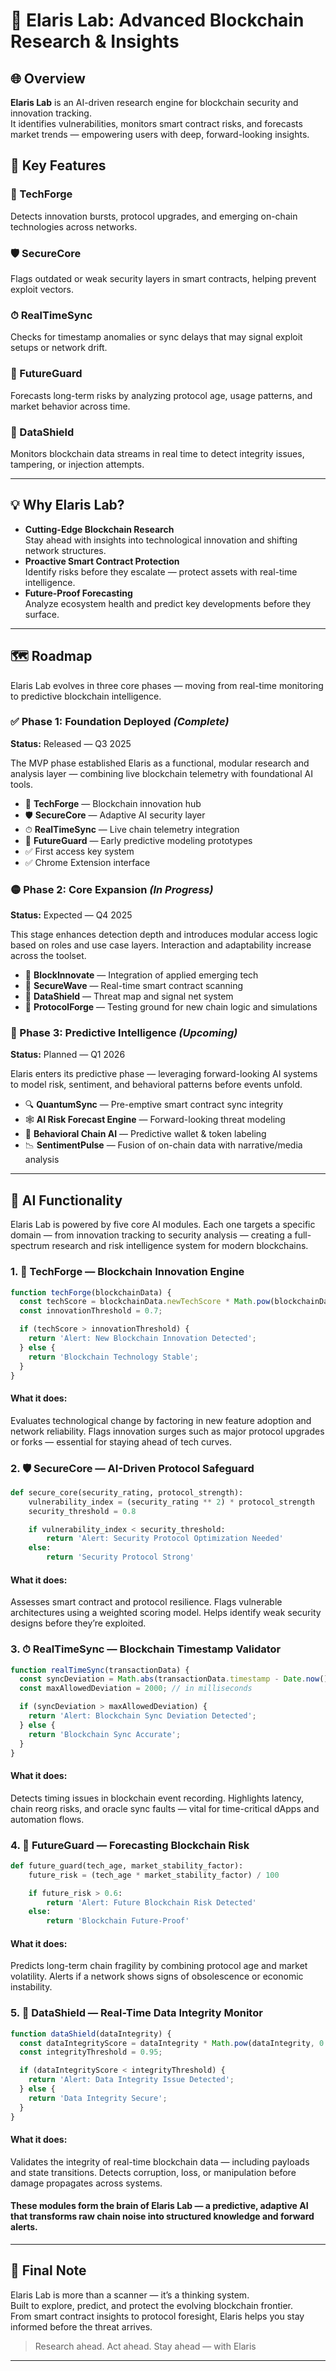 # 🔬 Elaris Lab: Advanced Blockchain Research & Insights

## 🌐 Overview

**Elaris Lab** is an AI-driven research engine for blockchain security and innovation tracking.  
It identifies vulnerabilities, monitors smart contract risks, and forecasts market trends — empowering users with deep, forward-looking insights.

## 🔑 Key Features

### 🧪 TechForge  
Detects innovation bursts, protocol upgrades, and emerging on-chain technologies across networks.

### 🛡️ SecureCore  
Flags outdated or weak security layers in smart contracts, helping prevent exploit vectors.

### ⏱ RealTimeSync  
Checks for timestamp anomalies or sync delays that may signal exploit setups or network drift.

### 🔮 FutureGuard  
Forecasts long-term risks by analyzing protocol age, usage patterns, and market behavior across time.

### 🧬 DataShield  
Monitors blockchain data streams in real time to detect integrity issues, tampering, or injection attempts.

---

## 💡 Why Elaris Lab?

- **Cutting-Edge Blockchain Research**  
  Stay ahead with insights into technological innovation and shifting network structures.  
- **Proactive Smart Contract Protection**  
  Identify risks before they escalate — protect assets with real-time intelligence.  
- **Future-Proof Forecasting**  
  Analyze ecosystem health and predict key developments before they surface.

---

## 🗺 Roadmap

Elaris Lab evolves in three core phases — moving from real-time monitoring to predictive blockchain intelligence.

### ✅ Phase 1: Foundation Deployed *(Complete)*  
**Status:** Released — Q3 2025

The MVP phase established Elaris as a functional, modular research and analysis layer — combining live blockchain telemetry with foundational AI tools.

- 🔧 **TechForge** — Blockchain innovation hub  
- 🛡 **SecureCore** — Adaptive AI security layer  
- ⏱ **RealTimeSync** — Live chain telemetry integration  
- 🧭 **FutureGuard** — Early predictive modeling prototypes  
- ✅ First access key system  
- ✅ Chrome Extension interface  

### 🟡 Phase 2: Core Expansion *(In Progress)*  
**Status:** Expected — Q4 2025

This stage enhances detection depth and introduces modular access logic based on roles and use case layers. Interaction and adaptability increase across the toolset.

- 🧬 **BlockInnovate** — Integration of applied emerging tech  
- 🌊 **SecureWave** — Real-time smart contract scanning  
- 📡 **DataShield** — Threat map and signal net system  
- 🔁 **ProtocolForge** — Testing ground for new chain logic and simulations  

### 🔴 Phase 3: Predictive Intelligence *(Upcoming)*  
**Status:** Planned — Q1 2026

Elaris enters its predictive phase — leveraging forward-looking AI systems to model risk, sentiment, and behavioral patterns before events unfold.

- 🔍 **QuantumSync** — Pre-emptive smart contract sync integrity  
- 🕸 **AI Risk Forecast Engine** — Forward-looking threat modeling  
- 🧠 **Behavioral Chain AI** — Predictive wallet & token labeling  
- 📉 **SentimentPulse** — Fusion of on-chain data with narrative/media analysis  

---
## 🧠 AI Functionality

Elaris Lab is powered by five core AI modules. Each one targets a specific domain — from innovation tracking to security analysis — creating a full-spectrum research and risk intelligence system for modern blockchains.

### 1. 🔧 TechForge — Blockchain Innovation Engine

```javascript
function techForge(blockchainData) {
  const techScore = blockchainData.newTechScore * Math.pow(blockchainData.reliability, 0.5);
  const innovationThreshold = 0.7;

  if (techScore > innovationThreshold) {
    return 'Alert: New Blockchain Innovation Detected';
  } else {
    return 'Blockchain Technology Stable';
  }
}
```
#### What it does:
Evaluates technological change by factoring in new feature adoption and network reliability. Flags innovation surges such as major protocol upgrades or forks — essential for staying ahead of tech curves.

### 2. 🛡️ SecureCore — AI-Driven Protocol Safeguard

```python
def secure_core(security_rating, protocol_strength):
    vulnerability_index = (security_rating ** 2) * protocol_strength
    security_threshold = 0.8

    if vulnerability_index < security_threshold:
        return 'Alert: Security Protocol Optimization Needed'
    else:
        return 'Security Protocol Strong'
```
#### What it does:
Assesses smart contract and protocol resilience. Flags vulnerable architectures using a weighted scoring model. Helps identify weak security designs before they’re exploited.

### 3. ⏱ RealTimeSync — Blockchain Timestamp Validator

```javascript
function realTimeSync(transactionData) {
  const syncDeviation = Math.abs(transactionData.timestamp - Date.now());
  const maxAllowedDeviation = 2000; // in milliseconds

  if (syncDeviation > maxAllowedDeviation) {
    return 'Alert: Blockchain Sync Deviation Detected';
  } else {
    return 'Blockchain Sync Accurate';
  }
}
```
#### What it does:
Detects timing issues in blockchain event recording. Highlights latency, chain reorg risks, and oracle sync faults — vital for time-critical dApps and automation flows.

### 4. 🔮 FutureGuard — Forecasting Blockchain Risk

```python
def future_guard(tech_age, market_stability_factor):
    future_risk = (tech_age * market_stability_factor) / 100

    if future_risk > 0.6:
        return 'Alert: Future Blockchain Risk Detected'
    else:
        return 'Blockchain Future-Proof'
```
#### What it does:
Predicts long-term chain fragility by combining protocol age and market volatility. Alerts if a network shows signs of obsolescence or economic instability.

### 5. 🧬 DataShield — Real-Time Data Integrity Monitor

```javascript
function dataShield(dataIntegrity) {
  const dataIntegrityScore = dataIntegrity * Math.pow(dataIntegrity, 0.5);
  const integrityThreshold = 0.95;

  if (dataIntegrityScore < integrityThreshold) {
    return 'Alert: Data Integrity Issue Detected';
  } else {
    return 'Data Integrity Secure';
  }
}
```
#### What it does:
Validates the integrity of real-time blockchain data — including payloads and state transitions. Detects corruption, loss, or manipulation before damage propagates across systems.

#### These modules form the brain of Elaris Lab — a predictive, adaptive AI that transforms raw chain noise into structured knowledge and forward alerts.

---

## 🧾 Final Note

Elaris Lab is more than a scanner — it’s a thinking system.  
Built to explore, predict, and protect the evolving blockchain frontier.  
From smart contract insights to protocol foresight, Elaris helps you stay informed before the threat arrives.

> Research ahead. Act ahead. Stay ahead — with Elaris

---
